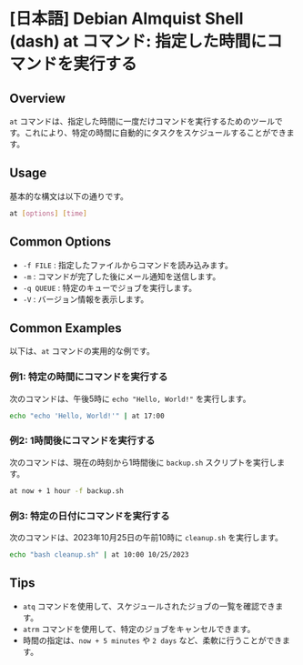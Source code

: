 # [日本語] Debian Almquist Shell (dash) at コマンド: 指定した時間にコマンドを実行する

## Overview
`at` コマンドは、指定した時間に一度だけコマンドを実行するためのツールです。これにより、特定の時間に自動的にタスクをスケジュールすることができます。

## Usage
基本的な構文は以下の通りです。

```bash
at [options] [time]
```

## Common Options
- `-f FILE` : 指定したファイルからコマンドを読み込みます。
- `-m` : コマンドが完了した後にメール通知を送信します。
- `-q QUEUE` : 特定のキューでジョブを実行します。
- `-V` : バージョン情報を表示します。

## Common Examples
以下は、`at` コマンドの実用的な例です。

### 例1: 特定の時間にコマンドを実行する
次のコマンドは、午後5時に `echo "Hello, World!"` を実行します。

```bash
echo "echo 'Hello, World!'" | at 17:00
```

### 例2: 1時間後にコマンドを実行する
次のコマンドは、現在の時刻から1時間後に `backup.sh` スクリプトを実行します。

```bash
at now + 1 hour -f backup.sh
```

### 例3: 特定の日付にコマンドを実行する
次のコマンドは、2023年10月25日の午前10時に `cleanup.sh` を実行します。

```bash
echo "bash cleanup.sh" | at 10:00 10/25/2023
```

## Tips
- `atq` コマンドを使用して、スケジュールされたジョブの一覧を確認できます。
- `atrm` コマンドを使用して、特定のジョブをキャンセルできます。
- 時間の指定は、`now + 5 minutes` や `2 days` など、柔軟に行うことができます。
